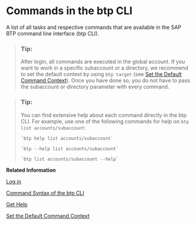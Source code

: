 <!-- loioa03a5550cdd44fa48ff78d70ca7c9651 -->

# Commands in the btp CLI

A list of all tasks and respective commands that are available in the SAP BTP command line interface \(btp CLI\).

> ### Tip:  
> After login, all commands are executed in the global account. If you want to work in a specific subaccount or a directory, we recommend to set the default context by using `btp target` \(see [Set the Default Command Context](set-the-default-command-context-720645a.md)\). Once you have done so, you do not have to pass the subaccount or directory parameter with every command.

> ### Tip:  
> You can find extensive help about each command directly in the btp CLI. For example, use one of the following commands for help on `btp list accounts/subaccount`:
> 
> ```
> `btp help list accounts/subaccount`
> ```
> 
> ```
> `btp --help list accounts/subaccount`
> ```
> 
> ```
> `btp list accounts/subaccount --help`
> ```

**Related Information**  


[Log in](log-in-e241b30.md "Log in with the btp CLI is on global account level.")

[Command Syntax of the btp CLI](command-syntax-of-the-btp-cli-69606f4.md "Each command consists of the base call btp followed by a verb (the action), a combination of group and object, and parameters.")

[Get Help](get-help-f8fd1e5.md "There is extensive help in the btp CLI about every command. You can get help with the help action or the --help option.")

[Set the Default Command Context](set-the-default-command-context-720645a.md "Change the default context for all command calls to the global account, a directory, or a subaccount by using the btp target command.")

